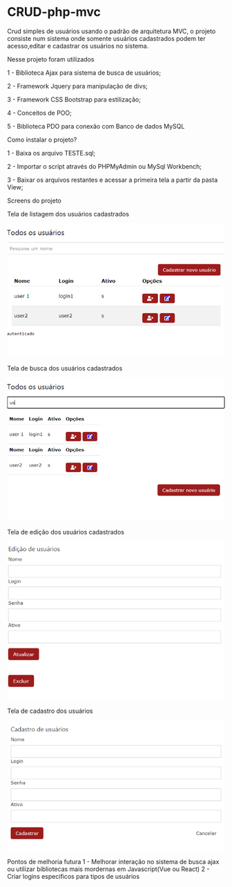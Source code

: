 # CRUD-php-mvc

Crud simples de usuários usando o padrão de arquitetura MVC, o projeto consiste num sistema onde somente usuários cadastrados podem ter acesso,editar e cadastrar os usuários no sistema.

<p>Nesse projeto foram utilizados</p>

1 - Biblioteca Ajax para sistema de busca de usuários;

2 - Framework Jquery para manipulação de divs;

3 - Framework CSS Bootstrap para estilização;

4 - Conceitos de POO;

5 - Biblioteca PDO para conexão com Banco de dados MySQL

<p>Como instalar o projeto?</p>

1 - Baixa os arquivo TESTE.sql;

2 - Importar o script através do PHPMyAdmin ou MySql Workbench;

3 - Baixar os arquivos restantes e acessar a primeira tela a partir da pasta View;


<p>Screens do projeto</p>

<p>Tela de listagem dos usuários cadastrados</p>
<img src="https://github.com/lucasmoore2k/CRUD-php-mvc/blob/main/crudmvc/screens/screen_search.png"></img>
<p>Tela de busca dos usuários cadastrados</p>
<img src="https://github.com/lucasmoore2k/CRUD-php-mvc/blob/main/crudmvc/screens/screen_searc2.png"></img>
<p>Tela de edição dos usuários cadastrados</p>
<img src="https://github.com/lucasmoore2k/CRUD-php-mvc/blob/main/crudmvc/screens/screen_edit.png"></img>
<p>Tela de cadastro dos usuários</p>
<img src="https://github.com/lucasmoore2k/CRUD-php-mvc/blob/main/crudmvc/screens/screen_create.png"></img>


<h7>Pontos de melhoria futura</h7>
1 - Melhorar interação no sistema de busca ajax ou utilizar bibliotecas mais mordernas em Javascript(Vue ou React)
2 - Criar logins especificos para tipos de usuários

